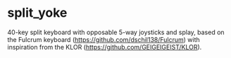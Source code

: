 # split_yoke
40-key split keyboard with opposable 5-way joysticks and splay, based on the Fulcrum keyboard (https://github.com/dschil138/Fulcrum) with inspiration from the KLOR (https://github.com/GEIGEIGEIST/KLOR).
